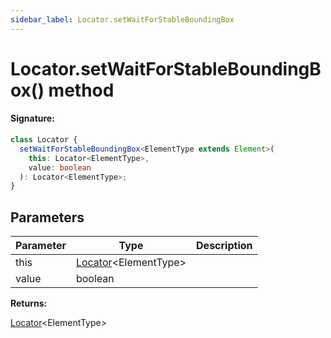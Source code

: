 ```yaml
---
sidebar_label: Locator.setWaitForStableBoundingBox
---
```


# Locator.setWaitForStableBoundingBox() method

#### Signature:

```typescript
class Locator {
  setWaitForStableBoundingBox<ElementType extends Element>(
    this: Locator<ElementType>,
    value: boolean
  ): Locator<ElementType>;
}
```

## Parameters

| Parameter | Type                                                 | Description |
| --------- | ---------------------------------------------------- | ----------- |
| this      | [Locator](./puppeteer.locator.md)&lt;ElementType&gt; |             |
| value     | boolean                                              |             |

**Returns:**

[Locator](./puppeteer.locator.md)&lt;ElementType&gt;
